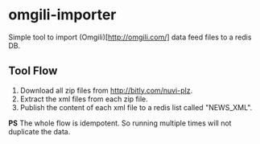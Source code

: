 # omgili-importer

Simple tool to import (Omgili)[http://omgili.com/] data feed files to a redis DB.

## Tool Flow

1. Download all zip files from http://bitly.com/nuvi-plz.
1. Extract the xml files from each zip file.
1. Publish the content of each xml file to a redis list called "NEWS_XML".

**PS** The whole flow is idempotent. So running multiple times will not duplicate the data.
